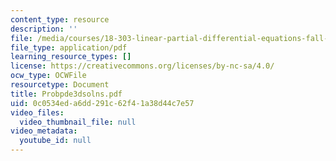 ```yaml
---
content_type: resource
description: ''
file: /media/courses/18-303-linear-partial-differential-equations-fall-2006/0c0534eda6dd291c62f41a38d44c7e57_Probpde3dsolns.pdf
file_type: application/pdf
learning_resource_types: []
license: https://creativecommons.org/licenses/by-nc-sa/4.0/
ocw_type: OCWFile
resourcetype: Document
title: Probpde3dsolns.pdf
uid: 0c0534ed-a6dd-291c-62f4-1a38d44c7e57
video_files:
  video_thumbnail_file: null
video_metadata:
  youtube_id: null
---
```

